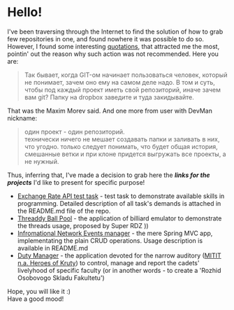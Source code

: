 # Hello!
I've been traversing through the Internet to find the solution of how to grab few repositories in one, and found nowhere it was possible to do so.
However, I found some interesting [quotations](https://qna.habr.com/q/834127), that attracted me the most, pointin' out the reason why such action was not recommended. Here you are:
> Так бывает, когда GIT-ом начинает пользоваться человек, который не понимает, зачем оно ему на самом деле надо.
В том и суть, чтобы под каждый проект иметь свой репозиторий, иначе зачем вам git? Папку на dropbox заведите и туда закидывайте.

That was the Maxim Morev said. And one more from user with DevMan nickname:
> один проект - один репозиторий.<br/>
технически ничего не мешает создавать папки и заливать в них, что угодно.
только следует понимать, что будет общая история, смешанные ветки и при клоне придется выгружать все проекты, а не нужный. 

Thus, inferring that, I've made a decision to grab here the ***links for the projects*** I'd like to present for specific purpose!

- [Exchange Rate API test task](https://github.com/dobroleks94/overonix_test_task) - test task to demonstrate available skills in programming. Detailed description of all task's demands is attached in the README.md file of the repo.
- [Threaddy Ball Pool](https://github.com/dobroleks94/threaddy-ball-pool) - the application of billiard emulator to demonstrate the threads usage, proposed by Super RDZ ))
- [Infromational Network Events manager](https://github.com/dobroleks94/informational-network-event_manager) - the mere Spring MVC app, implementating the plain CRUD operations. Usage description is available in README.md
- [Duty Manager](https://github.com/dobroleks94/DutyManager) - the application devoted for the narrow auditory ([MITIT n.a. Heroes of Kruty](http://www.viti.edu.ua/)) to control, manage and report the cadets' livelyhood of specific faculty (or in another words - to create a 'Rozhid Osobovogo Skladu Fakultetu')

Hope, you will like it :) <br/>
Have a good mood!
